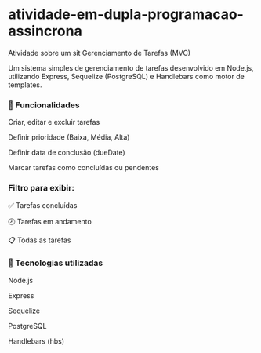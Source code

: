 # atividade-em-dupla-programacao-assincrona

Atividade sobre um sit Gerenciamento de Tarefas (MVC)

Um sistema simples de gerenciamento de tarefas desenvolvido em Node.js, utilizando Express, Sequelize (PostgreSQL) e Handlebars como motor de templates.

### 🚀 Funcionalidades ###

Criar, editar e excluir tarefas

Definir prioridade (Baixa, Média, Alta)

Definir data de conclusão (dueDate)

Marcar tarefas como concluídas ou pendentes



### Filtro para exibir: ###

✅ Tarefas concluídas

🕗 Tarefas em andamento

📋 Todas as tarefas


### 🧩 Tecnologias utilizadas ###

Node.js

Express

Sequelize

PostgreSQL

Handlebars (hbs)

